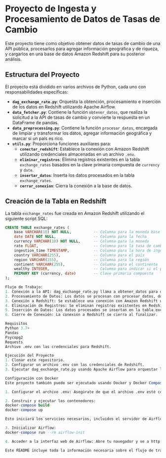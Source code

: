 # **Proyecto de Ingesta y Procesamiento de Datos de Tasas de Cambio**

Este proyecto tiene como objetivo obtener datos de tasas de cambio de una API pública, procesarlos para agregar información geográfica y de riqueza, y cargarlos en una base de datos Amazon Redshift para su posterior análisis.

## **Estructura del Proyecto**

El proyecto está dividido en varios archivos de Python, cada uno con responsabilidades específicas:

- **`dag_exchange_rate.py`**: Orquesta la obtención, procesamiento e inserción de los datos en Redshift utilizando Apache Airflow.
- **`data_fetcher.py`**: Contiene la función `obtener_datos`, que realiza la solicitud a la API de tasas de cambio y convierte la respuesta en un DataFrame de pandas.
- **`data_preprocessing.py`**: Contiene la función `procesar_datos`, encargada de limpiar y transformar los datos, agregar información geográfica y marcar si un país es rico.
- **`utils.py`**: Proporciona funciones auxiliares para:
  - **`conectar_redshift`**: Establece la conexión con Amazon Redshift utilizando credenciales almacenadas en un archivo `.env`.
  - **`eliminar_registros`**: Elimina registros existentes en la tabla `exchange_rates` basados en la clave primaria compuesta de `currency` y `date`.
  - **`insertar_datos`**: Inserta los datos procesados en la tabla `exchange_rates`.
  - **`cerrar_conexion`**: Cierra la conexión a la base de datos.

## **Creación de la Tabla en Redshift**

La tabla `exchange_rates` fue creada en Amazon Redshift utilizando el siguiente script SQL:

```sql
CREATE TABLE exchange_rates (
    base VARCHAR(10) NOT NULL,          -- Columna para la moneda base
    date DATE NOT NULL,                 -- Columna para la fecha
    currency VARCHAR(10) NOT NULL,      -- Columna para la moneda
    rate FLOAT,                         -- Columna para la tasa de cambio
    ingestion_time TIMESTAMP,           -- Columna para la hora de ingestión
    country VARCHAR(255),               -- Columna para el país
    region VARCHAR(255),                -- Columna para la región
    continent VARCHAR(255),             -- Columna para el continente
    wealthy INTEGER,                    -- Columna para indicar si el país es rico
    PRIMARY KEY (currency, date)        -- Clave primaria compuesta
);

Flujo de Trabajo:
1. Conexión a la API: dag_exchange_rate.py llama a obtener_datos para obtener las tasas de cambio desde la API pública.
2. Procesamiento de Datos: Los datos se procesan con procesar_datos, donde se filtran y se agregan columnas adicionales.
3. Conexión a Redshift: Se establece una conexión con Amazon Redshift usando conectar_redshift.
4. Eliminación de Registros: Se eliminan registros existentes en Redshift con la misma clave primaria.
5. Inserción de Datos: Los datos procesados se insertan en la tabla exchange_rates.
6. Cierre de Conexión: La conexión a Redshift se cierra al finalizar.

Requisitos
Python 3.7+
Pandas
Psycopg2
Requests
Archivo .env con las credenciales para Redshift.

Ejecución del Proyecto
1. Clonar este repositorio.
2. Configurar un archivo .env con las credenciales de Redshift.
3. Ejecutar dag_exchange_rate.py usando Apache Airflow para orquestar la ingesta, procesamiento y carga de los datos en Redshift.

Configuración con Docker
Este proyecto también puede ser ejecutado usando Docker y Docker Compose. Asegúrate de tener Docker y Docker Compose instalados.

1. Configurar el archivo .env: Asegúrate de que el archivo .env esté correctamente configurado con las credenciales de Redshift.

2. Construir y ejecutar los contenedores:
docker-compose build
docker-compose up 

Esto iniciará los servicios necesarios, incluidos el servidor de Airflow, el planificador y la base de datos PostgreSQL.

3. Inicializar Airflow:
docker-compose run --rm airflow-init

4. Acceder a la interfaz web de Airflow: Abre tu navegador y ve a http://localhost:8080 para acceder a la interfaz de Airflow.

Este README incluye toda la información necesaria sobre el flujo de trabajo, requisitos, ejecución del proyecto y configuración con Docker.

